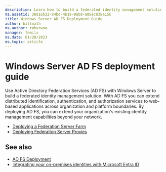 ```yaml
---
description: Learn how to build a federated identity management solution with Active Directory Federation Services. Extend distributed identification, authentication, and authorization services to Web-based applications across organization and platform boundaries.
ms.assetid: 38816b32-84bd-4b19-9ab8-a05ec838a156
title: Windows Server AD FS Deployment Guide
author: billmath
ms.author: roharwoo
manager: femila
ms.date: 01/20/2023
ms.topic: article
---
```


# Windows Server AD FS deployment guide

Use Active Directory Federation Services (AD FS) with Windows Server to build a federated identity management solution. With AD FS you can extend distributed identification, authentication, and authorization services to web-based applications across organization and platform boundaries. By deploying AD FS, you can extend your organization's existing identity management capabilities beyond your network.

- [Deploying a Federation Server Farm](Deploying-a-Federation-Server-Farm.md)
- [Deploying Federation Server Proxies](Deploying-Federation-Server-Proxies.md)

## See also

- [AD FS Deployment](../../ad-fs/AD-FS-Deployment.md)
- [Integrating your on-premises identities with Microsoft Entra ID](/azure/active-directory/hybrid/whatis-hybrid-identity)
